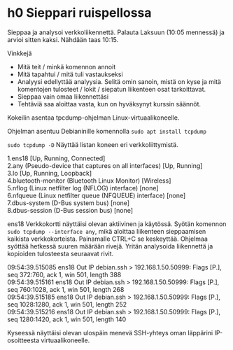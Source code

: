 # h0 Sieppari ruispellossa

Sieppaa ja analysoi verkkoliikennettä. Palauta Laksuun (10:05 mennessä) ja arvioi sitten kaksi. Nähdään taas 10:15.

Vinkkejä

+ Mitä teit / minkä komennon annoit
+ Mitä tapahtui / mitä tuli vastaukseksi
+ Analyysi edellyttää analyysia. Selitä omin sanoin, mistä on kyse ja mitä komentojen tulosteet / lokit / siepatun liikenteen osat tarkoittavat.
+ Sieppaa vain omaa liikennettäsi
+ Tehtäviä saa aloittaa vasta, kun on hyväksynyt kurssin säännöt.



Kokeilin asentaa tpcdump-ohjelman Linux-virtuaalikoneelle. 

Ohjelman asentuu Debianinille komennolla `sudo apt install tcpdump`

`sudo tcpdump -D` Näyttää listan koneen eri verkkoliittymistä.


1.ens18 [Up, Running, Connected]<br>
2.any (Pseudo-device that captures on all interfaces) [Up, Running]<br>
3.lo [Up, Running, Loopback]<br>
4.bluetooth-monitor (Bluetooth Linux Monitor) [Wireless]<br>
5.nflog (Linux netfilter log (NFLOG) interface) [none]<br>
6.nfqueue (Linux netfilter queue (NFQUEUE) interface) [none]<br>
7.dbus-system (D-Bus system bus) [none]<br>
8.dbus-session (D-Bus session bus) [none]<br>

ens18 Verkkokortti näyttäisi olevan aktiivinen ja käytössä. Syötän komennon `sudo tcpdump --interface any`, mikä aloittaa liikenteen sieppaamisen kaikista verkkokorteista. Painamalle CTRL+C se keskeyttää. Ohjelmaa syöttää hetkessä suuren määrään rivejä. Yritän analysoida liikennettä ja kopioiden tulosteesta seuraavat rivit.

09:54:39.515085 ens18 Out IP debian.ssh > 192.168.1.50.50999: Flags [P.], seq 372:760, ack 1, win 501, length 388<br>
09:54:39.515161 ens18 Out IP debian.ssh > 192.168.1.50.50999: Flags [P.], seq 760:1028, ack 1, win 501, length 268<br>
09:54:39.515185 ens18 Out IP debian.ssh > 192.168.1.50.50999: Flags [P.], seq 1028:1280, ack 1, win 501, length 252<br>
09:54:39.515216 ens18 Out IP debian.ssh > 192.168.1.50.50999: Flags [P.], seq 1280:1420, ack 1, win 501, length 140<br>

Kyseessä näyttäisi olevan ulospäin menevä SSH-yhteys oman läppärini IP-osoitteesta virtuaalikoneelle.





